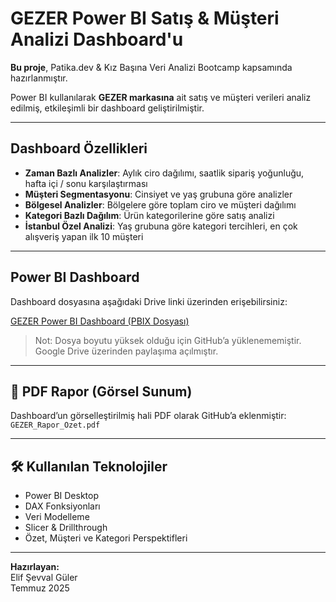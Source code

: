 # GEZER Power BI Satış & Müşteri Analizi Dashboard'u

 **Bu proje**, Patika.dev & Kız Başına Veri Analizi Bootcamp kapsamında hazırlanmıştır.

Power BI kullanılarak **GEZER markasına** ait satış ve müşteri verileri analiz edilmiş, etkileşimli bir dashboard geliştirilmiştir.

---

##  Dashboard Özellikleri

-  **Zaman Bazlı Analizler**: Aylık ciro dağılımı, saatlik sipariş yoğunluğu, hafta içi / sonu karşılaştırması
-  **Müşteri Segmentasyonu**: Cinsiyet ve yaş grubuna göre analizler
-  **Bölgesel Analizler**: Bölgelere göre toplam ciro ve müşteri dağılımı
-  **Kategori Bazlı Dağılım**: Ürün kategorilerine göre satış analizi
-  **İstanbul Özel Analizi**: Yaş grubuna göre kategori tercihleri, en çok alışveriş yapan ilk 10 müşteri

---

## Power BI Dashboard

 Dashboard dosyasına aşağıdaki Drive linki üzerinden erişebilirsiniz:

 [GEZER Power BI Dashboard (PBIX Dosyası)](https://drive.google.com/drive/folders/1T22v5pFpdxL_neQyldVrlKi5cEQ_QFXn?usp=sharing)

> Not: Dosya boyutu yüksek olduğu için GitHub’a yüklenememiştir. Google Drive üzerinden paylaşıma açılmıştır.

---

## 📄 PDF Rapor (Görsel Sunum)

Dashboard’un görselleştirilmiş hali PDF olarak GitHub’a eklenmiştir:  
 `GEZER_Rapor_Ozet.pdf`

---

## 🛠 Kullanılan Teknolojiler

- Power BI Desktop
- DAX Fonksiyonları
- Veri Modelleme
- Slicer & Drillthrough
- Özet, Müşteri ve Kategori Perspektifleri

---

**Hazırlayan:**  
Elif Şevval Güler  
Temmuz 2025  
